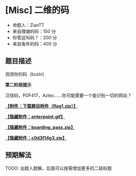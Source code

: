 # [Misc] 二维的码

- 命题人：ZianTT
- 来自理塘的码：150 分
- 你管这叫码？：200 分
- 来自兔年的码：400 分

## 题目描述

<p>测测你的码（bushi）</p>
<div class="well">
<strong>第二阶段提示</strong>
<p>
汉信码，PDF417，Aztec……你可能需要一个能识别一切的网站？
</p>
</div>

**[【附件：下载题目附件（flag1.zip）】](attachment/flag1.zip)**

**[【隐藏附件：enterpoint.gif】](attachment/enterpoint.gif)**

**[【隐藏附件：boarding_pass.zip】](attachment/boarding_pass.zip)**

**[【隐藏附件：c0d3f14g3.zip】](attachment/c0d3f14g3.zip)**

## 预期解法

TODO: 出题人题解，后面可以按需增加更多的二级标题